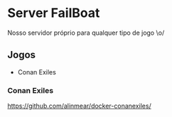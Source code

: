 # Server FailBoat

Nosso servidor próprio para qualquer tipo de jogo \o/


## Jogos
- Conan Exiles


### Conan Exiles
https://github.com/alinmear/docker-conanexiles/